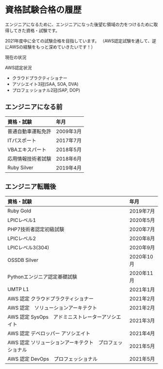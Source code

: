 # 資格試験合格の履歴

エンジニアになるために、エンジニアになった後望む領域の力をつけるために取得してきた資格・試験です。

2021年度中に全ての試験合格を目指しています。
（AWS認定試験を通して、逆にAWSの経験をもっと深めていきたいです！）

現在の状況

AWS認定状況
- クラウドプラクティショナー
- アソシエイト3冠(SAA, SOA, DVA)
- プロフェッショナル2冠(SAP, DOP)


## エンジニアになる前

|資格・試験|年月|
|:----|:----|
|普通自動車運転免許|2009年3月|
|ITパスポート|2017年7月|
|VBAエキスパート|2018年5月|
|応用情報技術者試験|2018年6月|
|Ruby Silver|2019年4月|

## エンジニア転職後

|資格・試験|年月|
|:----|:----|
|Ruby Gold|2019年7月|
|LPICレベル1|2020年5月|
|PHP7技術者認定初級試験|2020年7月|
|LPICレベル2|2020年8月|
|LPICレベル3(304)|2020年9月|
|OSSDB Silver|2020年10月|
|Pythonエンジニア認定基礎試験|2020年11月|
|UMTP L1|2021年1月|
|AWS 認定 クラウドプラクティショナー|2021年2月|
|AWS 認定　ソリューションアーキテクト|2021年2月|
|AWS 認定 SysOps　アドミニストレーターアソシエイト|2021年3月|
|AWS 認定 デベロッパー アソシエイト|2021年4月|
|AWS 認定 ソリューションアーキテクト　プロフェッショナル|2021年5月|
|AWS 認定 DevOps　プロフェッショナル|2021年5月|
